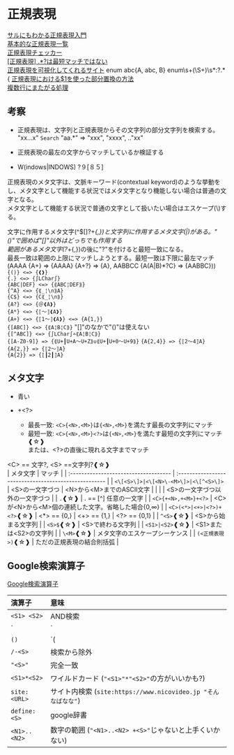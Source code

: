 # 正規表現

[サルにもわかる正規表現入門](https://userweb.mnet.ne.jp/nakama/)  
[基本的な正規表現一覧](https://murashun.jp/blog/20190215-01.html)  
[正規表現チェッカー](https://weblabo.oscasierra.net/tools/regex/)  
[[正規表現] .*?は最短マッチではない](https://qiita.com/anqooqie/items/191ad215e93237c77811)  
[正規表現を可視化してくれるサイト](https://jex.im/regulex/#!flags=&re=%5E(a%7Cb)*%3F%24)  enum abc{A, abc, B} enum\s+(\S+)\s*:?.*\{
[正規表現における$1を使った部分置換の方法](https://uxmilk.jp/50944)  
[複数行にまたがる処理](https://qiita.com/officemove/items/a6caa20c978197eaff50)  

## 考察

- 正規表現は、文字列と正規表現からその文字列の部分文字列を検索する。  
"xx...x" `Search` "aa.*" => "xxx", "xxxx", .."xx"  

- 正規表現の最左の文字からマッチしているか検証する  

- W(indows|INDOWS) ?９[８５]

正規表現のメタ文字は、文脈キーワード(contextual keyword)のような挙動をし、メタ文字として機能する状況ではメタ文字となり機能しない場合は普通の文字となる。  
  メタ文字として機能する状況で普通の文字として扱いたい場合はエスケープ(\\)する。  
  
文字に作用するメタ文字(^$[\]?+*{,})と文字列に作用するメタ文字(|)がある。"()"で囲めば"[]"以外はどっちでも作用する  
範囲があるメタ文字(?*+{,})の後に"?"を付けると最短一致になる。  
  最長一致は範囲の上限にマッチしようとする。最短一致は下限に最左マッチ(AAAA {A+} => {AAAA} {A+?} => {A}, AABBCC {A(A|B)*?C} => {AABBC}))  
`{()} <=> {❰❱}`  
`{.} <=> {∫LChar∫}`  
`{ABC|DEF} <=> {⟪ABC¦DEF⟫}`  
`{^A} <=> {⟪_¦\n⟫A}`  
`{C$} <=> {C⟪_¦\n⟫}`  
`{A?} <=> {＠❰A❱}`  
`{A*} <=> {⟦～⟧❰A❱}`  
`{A+} <=> {⟦1～⟧❰A❱} <=> {A{1,}}`  
`{[ABC]} <=> {⟪A¦B¦C⟫}` "[]"のなかで"()"は使えない  
`{[^ABC]} <=> {∫LChar∫∸⟪A¦B¦C⟫}`  
`{[A-Z0-9]} => {⟪U+┃U+A～U+Z⟫∪⟪U+┃U+0～U+9⟫}`
`{A{2,4}} => {⟦2～4⟧A}`  
`{A{2,}} => {⟦2～⟧A}`  
`{A{2}} => {⟦┃2┃⟧A}`  

## メタ文字

- <A>青い</A>

- +<?>  
  - 最長一致: `<C>{<N>,<M>}`は`{<N>,<M>}`を満たす最長の文字列にマッチ  
  - 最短一致: `<C>{<N>,<M>}<?>`は`{<N>,<M>}`を満たす最短の文字列にマッチ❰☆❱  
        または、<?>の直後に現れる文字までマッチ  


\<C> == 文字?, \<S> ==文字列?❰☆❱  
| メタ文字                              | マッチ                                                |
| :------------------------------------ | :---------------------------------------------------- |
| `<\[<S>\]>|<\[<N>\-<M>\]>|<\[^<S>\]>` | \<S>の一文字づつ \| \<N>から\<M>までのASCII文字       |
|                                       | \| \<S>の一文字づつ以外の一文字づつ                   |
| `.`❰☆❱                                | . == [^] 任意の一文字                                 |
| `<C>{+<N>,+<M>}+<?>`                  | \<C>が\<N>から\<M>個の連続した文字。省略した場合{0,∞} |
| `<C>(<*>|<+>|<?>)+<?>`❰☆❱             | \<*> == {0,} \| \<+> == {1,} \| \<?> == {0,1}         |
| `^<S>`❰☆❱                             | \<S>から始まる文字列                                  |
| `<S>$`❰☆❱                             | \<S>で終わる文字列                                    |
| `<S1>|<S2>`❰☆❱                        | \<S1>または\<S2>の文字列                              |
| `\<M>`❰☆❱                             | メタ文字のエスケープシーケンス                        |
| `(<正規表現>)`❰☆❱                     | ただの正規表現の結合則括弧                            |

## Google検索演算子

[Google検索演算子](https://gigazine.net/news/20190128-google-advanced-search-operator/)

| 演算子       | 意味                                                          |
| :----------- | :------------------------------------------------------------ |
| `<S1> <S2>`  | AND検索                                                       |
| `<S1>|<S2>`  | OR検索                                                        |
| `()`         | `(<S1>|<S2>) <S3>` 論理演算括弧                               |
| `/-<S>`      | 検索から除外                                                  |
| `"<S>"`      | 完全一致                                                      |
| `<S1>*<S2>`  | ワイルドカード (`"<S1>"*"<S2>"`の方がいいかも?)               |
| `site:<URL>` | サイト内検索 (`site:https://www.nicovideo.jp "そんなばなな"`) |
| `define:<S>` | google辞書                                                    |
| `<N1>..<N2>` | 数字の範囲 (`"<N1>..<N2> +<S>"`じゃないと上手くいかない)      |
